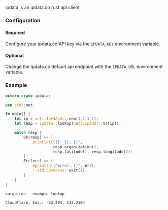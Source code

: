 ipdata is an ipdata.co rust api client

### Configuration
#### Required
Configure your ipdata.co API key via the `IPDATA_KEY` environment variable.

#### Optional
Change the ipdata.co default api endpoint with the `IPDATA_URL` environment variable.


### Example

```rust
extern crate ipdata;

use std::net;

fn main() {
    let ip = net::Ipv4Addr::new(1,1,1,1);
    let resp = ipdata::lookup(net::IpAddr::V4(ip));

    match resp {
        Ok(resp) => {
            println!("{}: {}, {}",
                     resp.organization(),
                     resp.latitude(), resp.longitude());
        }
        Err(err) => {
            eprintln!("error: {}", err);
            ::std::process::exit(1);
        }
    }
}
```

```
cargo run --example lookup

Cloudflare, Inc.: -33.494, 143.2104
```
